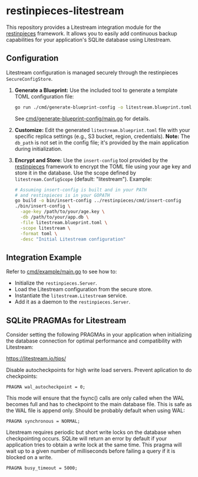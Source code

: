 # restinpieces-litestream

This repository provides a Litestream integration module for the [restinpieces](https://github.com/caasmo/restinpieces) framework. It allows you to easily add continuous backup capabilities for your application's SQLite database using Litestream.

## Configuration

Litestream configuration is managed securely through the restinpieces `SecureConfigStore`.

1.  **Generate a Blueprint:** Use the included tool to generate a template TOML configuration file:
    ```bash
    go run ./cmd/generate-blueprint-config -o litestream.blueprint.toml
    ```
    See [cmd/generate-blueprint-config/main.go](./cmd/generate-blueprint-config/main.go) for details.

2.  **Customize:** Edit the generated `litestream.blueprint.toml` file with your specific replica settings (e.g., S3 bucket, region, credentials). **Note:** The `db_path` is not set in the config file; it's provided by the main application during initialization.

3.  **Encrypt and Store:** Use the `insert-config` tool provided by the [restinpieces](https://github.com/caasmo/restinpieces) framework to encrypt the TOML file using your age key and store it in the database. Use the scope defined by `litestream.ConfigScope` (default: "litestream"). Example:
    ```bash
    # Assuming insert-config is built and in your PATH
    # and restinpieces is in your GOPATH
    go build -o bin/insert-config ../restinpieces/cmd/insert-config
    ./bin/insert-config \
      -age-key /path/to/your/age.key \
      -db /path/to/your/app.db \
      -file litestream.blueprint.toml \
      -scope litestream \
      -format toml \
      -desc "Initial Litestream configuration"
    ```

## Integration Example

Refer to [cmd/example/main.go](./cmd/example/main.go) to see how to:
*   Initialize the `restinpieces.Server`.
*   Load the Litestream configuration from the secure store.
*   Instantiate the `litestream.Litestream` service.
*   Add it as a daemon to the `restinpieces.Server`.

## SQLite PRAGMAs for Litestream

Consider setting the following PRAGMAs in your application when initializing the database connection for optimal performance and compatibility with Litestream:

https://litestream.io/tips/

Disable autocheckpoints for high write load servers.  Prevent aplication to do
checkpoints:

    PRAGMA wal_autocheckpoint = 0;

This mode will ensure that the fsync() calls are only called when the WAL
becomes full and has to checkpoint to the main database file. This is safe as
the WAL file is append only. Should be probably default when using WAL:

    PRAGMA synchronous = NORMAL;

Litestream requires periodic but short write locks on the database when
checkpointing occurs. SQLite will return an error by default if your
application tries to obtain a write lock at the same time.
This pragma will wait up to a given number of milliseconds before failing a
query if it is blocked on a write.

    PRAGMA busy_timeout = 5000;

